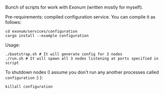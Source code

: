 Bunch of scripts for work with Exonum (written mostly for myself).

Pre-requirements: compiled configuration service. You can compile it as follows:
```
cd exonum/services/configuration
cargo install --example configuration
```

Usage:
```
./bootstrap.sh # It will generate config for 3 nodes
./run.sh # It will spawn all 3 nodes listening at ports specified in script
```

To shutdown nodes (I assume you don't run any another processes called `configuration` :) ):
```
killall configuration
```
